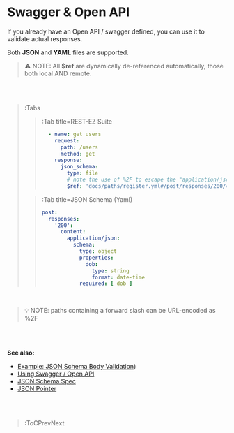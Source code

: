 # Swagger & Open API

If you already have an Open API / swagger defined, you can use it to validate actual responses.

Both **JSON** and **YAML** files are supported.

> ⚠️ NOTE: All **$ref** are dynamically de-referenced automatically, those both local AND remote.

<br><br>

> :Tabs
> > :Tab title=REST-EZ Suite
> >
> > ```yaml | specs/example-spec.yml
> >   - name: get users
> >     request:
> >       path: /users
> >       method: get
> >     response:
> >       json_schema:
> >         type: file
> >         # note the use of %2F to escape the "application/json" part of the path
> >         $ref: 'docs/paths/register.yml#/post/responses/200/content/application%2Fjson/schema'
> > ```
>
> > :Tab title=JSON Schema (Yaml)
> > ```yaml | docs/paths/register.yml
> > post:
> >   responses:
> >     '200':
> >       content:
> >         application/json:
> >           schema:
> >             type: object
> >             properties:
> >               dob:
> >                 type: string
> >                 format: date-time
> >             required: [ dob ]
> > ```

<br>

> 💡 NOTE: paths containing a forward slash can be URL-encoded as %2F

<br><br>

**See also:**

- [Example: JSON Schema Body Validation](https://github.com/matmar10/rest-ez/blob/master/test/cli/src/suites/jsonschema.suite.yml))
- [Using Swagger / Open API](/docs/response-validation/body/swagger-open-api)
- [JSON Schema Spec](http://json-schema.org/)
- [JSON Pointer](https://rapidjson.org/md_doc_pointer.html)

<br><br>

> :ToCPrevNext